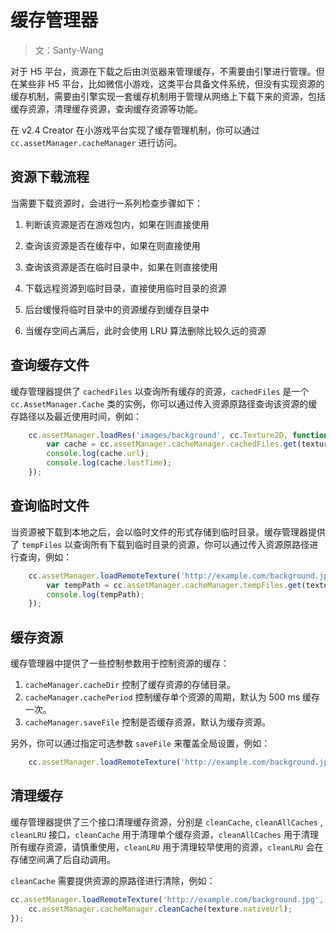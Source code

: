 # 缓存管理器

> 文：Santy-Wang

对于 H5 平台，资源在下载之后由浏览器来管理缓存，不需要由引擎进行管理。但在某些非 H5 平台，比如微信小游戏，这类平台具备文件系统，但没有实现资源的缓存机制，需要由引擎实现一套缓存机制用于管理从网络上下载下来的资源，包括缓存资源，清理缓存资源，查询缓存资源等功能。

在 v2.4 Creator 在小游戏平台实现了缓存管理机制，你可以通过 `cc.assetManager.cacheManager` 进行访问。

## 资源下载流程

当需要下载资源时，会进行一系列检查步骤如下：

1. 判断该资源是否在游戏包内，如果在则直接使用

2. 查询该资源是否在缓存中，如果在则直接使用

3. 查询该资源是否在临时目录中，如果在则直接使用

4. 下载远程资源到临时目录，直接使用临时目录的资源

5. 后台缓慢将临时目录中的资源缓存到缓存目录中

6. 当缓存空间占满后，此时会使用 LRU 算法删除比较久远的资源

## 查询缓存文件

缓存管理器提供了 `cachedFiles` 以查询所有缓存的资源，`cachedFiles` 是一个 `cc.AssetManager.Cache` 类的实例，你可以通过传入资源原路径查询该资源的缓存路径以及最近使用时间，例如：

```js
    cc.assetManager.loadRes('images/background', cc.Texture2D, function (err, texture) {
        var cache = cc.assetManager.cacheManager.cachedFiles.get(texture.nativeUrl);
        console.log(cache.url);
        console.log(cache.lastTime);
    });
```

## 查询临时文件

当资源被下载到本地之后，会以临时文件的形式存储到临时目录。缓存管理器提供了 `tempFiles` 以查询所有下载到临时目录的资源，你可以通过传入资源原路径进行查询，例如：

```js
    cc.assetManager.loadRemoteTexture('http://example.com/background.jpg', function (err, texture) {
        var tempPath = cc.assetManager.cacheManager.tempFiles.get(texture.nativeUrl);
        console.log(tempPath);
    });
```

## 缓存资源

缓存管理器中提供了一些控制参数用于控制资源的缓存：

1. `cacheManager.cacheDir` 控制了缓存资源的存储目录。
2. `cacheManager.cachePeriod` 控制缓存单个资源的周期，默认为 500 ms 缓存一次。
3. `cacheManager.saveFile` 控制是否缓存资源，默认为缓存资源。

另外，你可以通过指定可选参数 `saveFile` 来覆盖全局设置，例如：

```js
    cc.assetManager.loadRemoteTexture('http://example.com/background.jpg', { saveFile: true }, callback);
```

## 清理缓存

缓存管理器提供了三个接口清理缓存资源，分别是 `cleanCache`, `cleanAllCaches` , `cleanLRU` 接口，`cleanCache` 用于清理单个缓存资源，`cleanAllCaches` 用于清理所有缓存资源，请慎重使用，`cleanLRU` 用于清理较早使用的资源，`cleanLRU` 会在存储空间满了后自动调用。

`cleanCache` 需要提供资源的原路径进行清除，例如：

```js
cc.assetManager.loadRemoteTexture('http://example.com/background.jpg', function (err, texture) {
    cc.assetManager.cacheManager.cleanCache(texture.nativeUrl);
});
```
